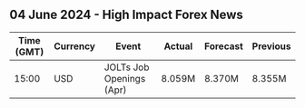 ## 04 June 2024 - High Impact Forex News

| Time (GMT) | Currency | Event | Actual | Forecast | Previous |
|------|----------|-------|--------|----------|----------|
| 15:00 | USD | JOLTs Job Openings (Apr) | 8.059M | 8.370M | 8.355M |
